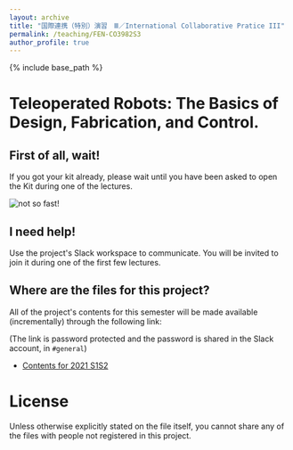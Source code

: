 ```yaml
---
layout: archive
title: "国際連携（特別）演習　Ⅲ／International Collaborative Pratice III"
permalink: /teaching/FEN-CO3982S3
author_profile: true
---
```


{% include base_path %}

# Teleoperated Robots: The Basics of Design, Fabrication, and Control.

## First of all, wait!
If you got your kit already, please wait until you have been asked to open the Kit during one of the lectures.

![not so fast!](https://user-images.githubusercontent.com/46012516/111438785-ffdc7d80-8747-11eb-8265-1794c4f04d99.gif)
## I need help!
Use the project's Slack workspace to communicate. You will be invited to join it during one of the first few lectures.

## Where are the files for this project?

All of the project's contents for this semester will be made available (incrementally) through the following link:

(The link is password protected and the password is shared in the Slack account, in `#general`)

- [Contents for 2021 S1S2](http://u.pc.cd/zPP7)

# License
Unless otherwise explicitly stated on the file itself, you cannot share any of the files with people not registered in this project. 
